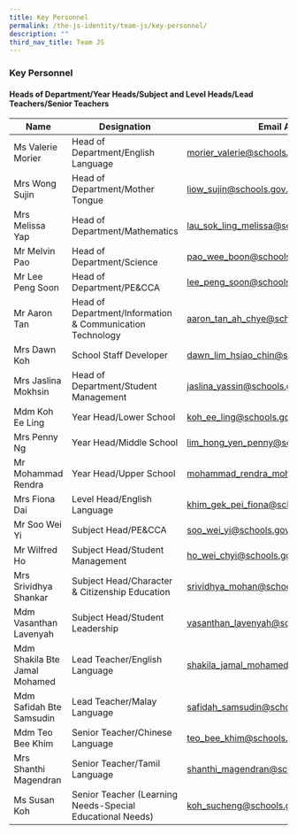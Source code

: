 ```yaml
---
title: Key Personnel
permalink: /the-js-identity/team-js/key-personnel/
description: ""
third_nav_title: Team JS
---
```

### Key Personnel

#### Heads of Department/Year Heads/Subject and Level Heads/Lead Teachers/Senior Teachers

| Name | Designation | Email Addresses |
|---|---|---|
| Ms Valerie Morier | Head of Department/English Language | morier_valerie@schools.gov.sg |
| Mrs Wong Sujin | Head of Department/Mother Tongue | liow_sujin@schools.gov.sg |
| Mrs Melissa Yap | Head of Department/Mathematics | lau_sok_ling_melissa@schools.gov.sg |
| Mr Melvin Pao | Head of Department/Science | pao_wee_boon@schools.gov.sg |
| Mr Lee Peng Soon | Head of Department/PE&CCA | lee_peng_soon@schools.gov.sg |
| Mr Aaron Tan | Head of Department/Information & Communication Technology | aaron_tan_ah_chye@schools.gov.sg |
| Mrs Dawn Koh | School Staff Developer | dawn_lim_hsiao_chin@schools.gov.sg |
| Mrs Jaslina Mokhsin | Head of Department/Student Management | jaslina_yassin@schools.gov.sg |
| Mdm Koh Ee Ling | Year Head/Lower School | koh_ee_ling@schools.gov.sg |
| Mrs Penny Ng | Year Head/Middle School | lim_hong_yen_penny@schools.gov.sg |
| Mr Mohammad Rendra | Year Head/Upper School | mohammad_rendra_mohammad_g@schools.gov.sg |
| Mrs Fiona Dai | Level Head/English Language | khim_gek_pei_fiona@schools.gov.sg |
| Mr Soo Wei Yi | Subject Head/PE&CCA | soo_wei_yi@schools.gov.sg |
| Mr Wilfred Ho | Subject Head/Student Management | ho_wei_chyi@schools.gov.sg |
| Mrs Srividhya Shankar | Subject Head/Character & Citizenship Education | srividhya_mohan@schools.gov.sg |
| Mdm Vasanthan Lavenyah | Subject Head/Student Leadership | vasanthan_lavenyah@schools.gov.sg |
| Mdm Shakila Bte Jamal Mohamed | Lead Teacher/English Language | shakila_jamal_mohamed@schools.gov.sg |
| Mdm Safidah Bte Samsudin | Lead Teacher/Malay Language | safidah_samsudin@schools.gov.sg |
| Mdm Teo Bee Khim | Senior Teacher/Chinese Language | teo_bee_khim@schools.gov.sg |
| Mrs Shanthi Magendran | Senior Teacher/Tamil Language | shanthi_magendran@schools.gov.sg |
| Ms Susan Koh | Senior Teacher (Learning Needs-Special Educational Needs) | koh_sucheng@schools.gov.sg |